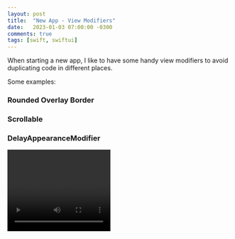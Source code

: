 ```yaml
---
layout: post
title:  "New App - View Modifiers"
date:   2023-01-03 07:00:00 -0300
comments: true
tags: [swift, swiftui]
---
```


When starting a new app, I like to have some handy view modifiers to avoid duplicating code in different places.

Some examples:

### Rounded Overlay Border
<script src="https://gist.github.com/mdb1/3e7df86735db7d3417c57878e286e77a.js"></script>

### Scrollable
<script src="https://gist.github.com/mdb1/73a9d390d812fe689c18510b7e99000d.js"></script>

### DelayAppearanceModifier
<script src="https://gist.github.com/mdb1/0602f0e4939995db3e5463f64c11a550.js"></script>

<video width="232" height="184" controls>
    <source src="/resources/new-app-view-modifiers/delay.mp4" type="video/mp4">
</video>